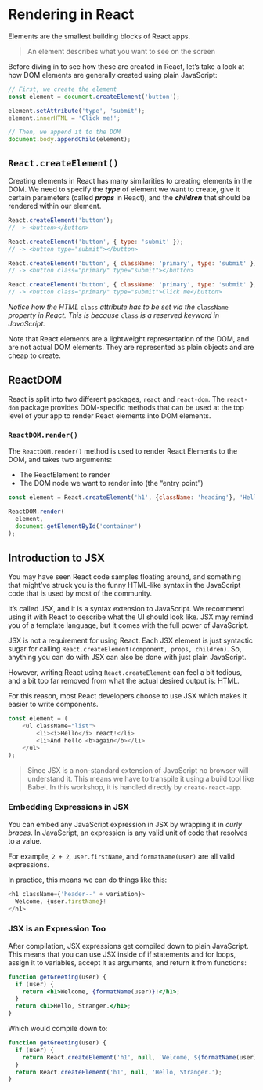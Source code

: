 # Rendering in React

Elements are the smallest building blocks of React apps.

> An element describes what you want to see on the screen

Before diving in to see how these are created in React, let’s take a look at how DOM elements are generally created using plain JavaScript:

```js
// First, we create the element
const element = document.createElement('button');

element.setAttribute('type', 'submit');
element.innerHTML = 'Click me!';

// Then, we append it to the DOM
document.body.appendChild(element);
```

## `React.createElement()`

Creating elements in React has many similarities to creating elements in the DOM. We need to specify the ***type*** of element we want to create, give it certain parameters (called ***props*** in React), and the ***children*** that should be rendered within our element.

```js
React.createElement('button');
// -> <button></button>

React.createElement('button', { type: 'submit' });
// -> <button type="submit"></button>

React.createElement('button', { className: 'primary', type: 'submit' });
// -> <button class="primary" type="submit"></button>

React.createElement('button', { className: 'primary', type: 'submit' }, 'Click me!');
// -> <button class="primary" type="submit">Click me</button>
```

*Notice how the HTML* `class` *attribute has to be set via the* `className` *property in React. This is because* `class` *is a reserved keyword in JavaScript.*

Note that React elements are a lightweight representation of the DOM, and are not actual DOM elements. They are represented as plain objects and are cheap to create.

## ReactDOM

React is split into two different packages, `react` and `react-dom`. The `react-dom` package provides DOM-specific methods that can be used at the top level of your app to render React elements into DOM elements.

### `ReactDOM.render()`

The `ReactDOM.render()` method is used to render React Elements to the DOM, and takes two arguments:

- The ReactElement to render
- The DOM node we want to render into (the “entry point”)

```js
const element = React.createElement('h1', {className: 'heading'}, 'Hello World!');

ReactDOM.render(
  element,
  document.getElementById('container')
);
```

## Introduction to JSX

You may have seen React code samples floating around, and something that might’ve struck you is the funny HTML-like syntax in the JavaScript code that is used by most of the community.

It’s called JSX, and it is a syntax extension to JavaScript. We recommend using it with React to describe what the UI should look like. JSX may remind you of a template language, but it comes with the full power of JavaScript.

JSX is not a requirement for using React. Each JSX element is just syntactic sugar for calling `React.createElement(component, props, children)`. So, anything you can do with JSX can also be done with just plain JavaScript.

However, writing React using `React.createElement` can feel a bit tedious, and a bit too far removed from what the actual desired output is: HTML.

For this reason, most React developers choose to use JSX which makes it easier to write components.

```js
const element = (
    <ul className="list">
        <li><i>Hello</i> react!</li>
        <li>And hello <b>again</b></li>
    </ul>
);
```

> Since JSX is a non-standard extension of JavaScript no browser will understand it. This means we have to transpile it using a build tool like Babel. In this workshop, it is handled directly by `create-react-app`.


### Embedding Expressions in JSX

You can embed any JavaScript expression in JSX by wrapping it in *curly braces*. In JavaScript, an expression is any valid unit of code that resolves to a value.

For example, `2 + 2`, `user.firstName`, and `formatName(user)` are all valid expressions.

In practice, this means we can do things like this:
```js
<h1 className={'header--' + variation}>
  Welcome, {user.firstName}!
</h1>
```

### JSX is an Expression Too
After compilation, JSX expressions get compiled down to plain JavaScript.
This means that you can use JSX inside of if statements and for loops, assign it to variables, accept it as arguments, and return it from functions:

```jsx
function getGreeting(user) {
  if (user) {
    return <h1>Welcome, {formatName(user)}!</h1>;
  }
  return <h1>Hello, Stranger.</h1>;
}
```

Which would compile down to:
```js
function getGreeting(user) {
  if (user) {
    return React.createElement('h1', null, `Welcome, ${formatName(user)}!`);
  }
  return React.createElement('h1', null, 'Hello, Stranger.');
}
```
